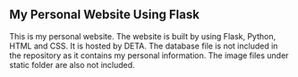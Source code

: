 ## My Personal Website Using Flask

This is my personal website. The website is built by using Flask, Python, HTML and CSS. It is hosted by DETA. The database file 
is not included in the repository as it contains my personal information. The image files under static folder 
are also not included.  